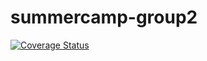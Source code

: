# summercamp-group2
[![Coverage Status](https://coveralls.io/repos/github/NaCN2020/summercamp-group2/badge.svg?branch=master)](https://coveralls.io/github/NaCN2020/summercamp-group2?branch=master)
